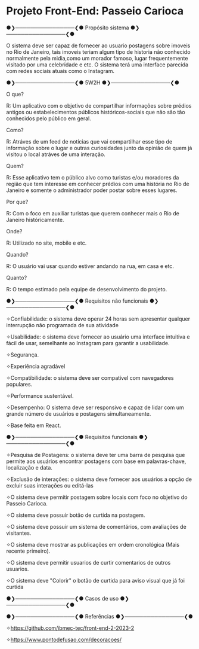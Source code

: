 # Projeto Front-End: Passeio Carioca


●❯────────────────❮● Propósito sistema ●❯────────────────❮●

O sistema deve ser capaz de fornecer ao usuario postagens sobre imoveis no Rio de Janeiro, tais imoveis teriam algum tipo de historia não conhecido normalmente pela midia,como um morador famoso, lugar frequentemente visitado por uma celebridade e etc. 
O sistema terá uma interface parecida com redes sociais atuais como o Instagram.

●❯────────────────❮●
 5W2H 
●❯────────────────❮●

O que?

R: Um aplicativo com o objetivo de compartilhar informações sobre prédios antigos ou estabelecimentos públicos históricos-sociais que não são tão conhecidos pelo público em geral.


Como?

R: Atráves de um feed de notícias que vai compartilhar esse tipo de informação sobre o lugar e outras curiosidades junto da opinião de quem já visitou o local atráves de uma interação.


Quem?

R: Esse aplicativo tem o público alvo como turistas e/ou moradores da região que tem interesse em conhecer prédios com uma história no Rio de Janeiro e somente o administrador poder postar sobre esses lugares. 

Por que?

R: Com o foco em auxiliar turistas que querem conhecer mais o Rio de Janeiro históricamente.

Onde?

R: Utilizado no site, mobile e etc.

Quando?

R: O usuário vai usar quando estiver andando na rua, em casa e etc.

Quanto?

R: O tempo estimado pela equipe de desenvolvimento do projeto.


●❯────────────────❮● Requisitos não funcionais ●❯────────────────❮●                                                        

✧Confiabilidade: o sistema deve operar 24 horas sem apresentar qualquer interrupção não 
programada de sua atividade

✧Usabilidade: o sistema deve fornecer ao usuário uma interface intuitiva e fácil de usar,
semelhante ao Instagram para garantir a usabilidade.

✧Segurança.                                                                            

✧Experiência agradável                                                                  

✧Compatibilidade: o sistema deve ser compatível com navegadores populares.

✧Performance sustentável.

✧Desempenho: O sistema deve ser responsivo e capaz de lidar com um grande número 
de usuários e postagens simultaneamente.

✧Base feita em React.


●❯────────────────❮● Requisitos funcionais ●❯────────────────❮●

✧Pesquisa de Postagens: o sistema deve ter uma barra de pesquisa que permite aos usuários encontrar postagens 
com base em palavras-chave, localização e data.

✧Exclusão de interações: o sistema deve fornecer aos usuários a opção de excluir suas interações ou editá-las

✧O sistema deve permitir postagem sobre locais com foco no objetivo do Passeio Carioca.

✧O sistema deve possuir botão de curtida na postagem.

✧O sistema deve possuir um sistema de comentários, com avaliações de visitantes. 

✧O sistema deve mostrar as publicações em ordem cronológica (Mais recente primeiro).

✧O sistema deve permitir usuarios de curtir comentarios de outros usuarios.

✧O sistema deve "Colorir" o botão de curtida para aviso visual que já foi curtida 




●❯────────────────❮● Casos de uso ●❯────────────────❮●











●❯────────────────❮● Referências ●❯────────────────❮●



✧https://github.com/ibmec-tec/front-end-2-2023-2


✧https://www.pontodefusao.com/decoracoes/



